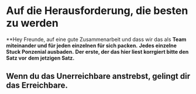 # Auf die Herausforderung, die besten zu werden

**Hey Freunde, auf eine gute Zusammenarbeit und dass wir das als
**Team miteinander und für jeden einzelnen für sich packen.**
**Jedes einzelne Stuck Ponzenial ausbaden.**
**Der erste, der das hier liest korrgiert bitte den Satz vor**
**dem jetzigen Satz.**

## Wenn du das Unerreichbare anstrebst, gelingt dir das Erreichbare.

